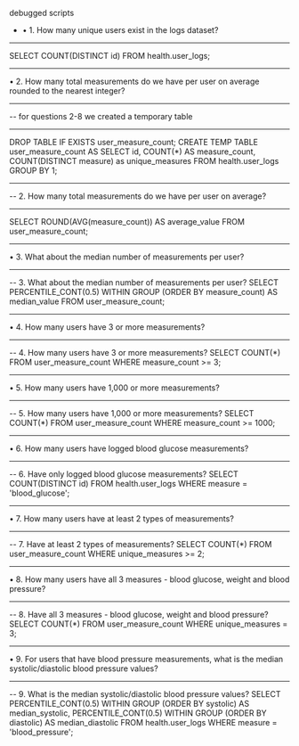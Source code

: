 debugged scripts

- •	1.
How many unique users exist in the logs dataset?
________________________________________
SELECT
  COUNT(DISTINCT id)
FROM health.user_logs;
________________________________________
•	2.
How many total measurements do we have per user on average rounded to the nearest integer?
________________________________________
-- for questions 2-8 we created a temporary table
________________________________________
DROP TABLE IF EXISTS user_measure_count;
CREATE TEMP TABLE user_measure_count AS
SELECT
    id,
    COUNT(*) AS measure_count,
    COUNT(DISTINCT measure) as unique_measures
  FROM health.user_logs
  GROUP BY 1; 
  ________________________________________
-- 2. How many total measurements do we have per user on average?

________________________________________
SELECT
  ROUND(AVG(measure_count)) AS average_value
FROM user_measure_count;
________________________________________
•	3.
What about the median number of measurements per user?
________________________________________
-- 3. What about the median number of measurements per user?
SELECT
  PERCENTILE_CONT(0.5) WITHIN GROUP (ORDER BY measure_count) AS median_value
FROM user_measure_count;
________________________________________
•	4.
How many users have 3 or more measurements?
________________________________________
-- 4. How many users have 3 or more measurements?
SELECT
  COUNT(*)
FROM user_measure_count
WHERE measure_count >= 3;
________________________________________
•	5.
How many users have 1,000 or more measurements?
________________________________________
-- 5. How many users have 1,000 or more measurements?
SELECT
  COUNT(*)
FROM user_measure_count
WHERE measure_count >= 1000;
________________________________________
•	6.
How many users have logged blood glucose measurements?
________________________________________
-- 6. Have only logged blood glucose measurements?
SELECT
  COUNT(DISTINCT id)
FROM health.user_logs
WHERE measure = 'blood_glucose';
________________________________________
•	7.
How many users have at least 2 types of measurements?
________________________________________
-- 7. Have at least 2 types of measurements?
SELECT
  COUNT(*)
FROM user_measure_count
WHERE unique_measures >= 2;
________________________________________
•	8.
How many users have all 3 measures - blood glucose, weight and blood pressure?
________________________________________
-- 8. Have all 3 measures - blood glucose, weight and blood pressure?
SELECT
  COUNT(*)
FROM user_measure_count
WHERE unique_measures = 3;
________________________________________
•	9.
For users that have blood pressure measurements, what is the median systolic/diastolic blood pressure values?
________________________________________
-- 9.  What is the median systolic/diastolic blood pressure values?
SELECT
  PERCENTILE_CONT(0.5) WITHIN GROUP (ORDER BY systolic) AS median_systolic,
  PERCENTILE_CONT(0.5) WITHIN GROUP (ORDER BY diastolic) AS median_diastolic
FROM health.user_logs
WHERE measure = 'blood_pressure';


